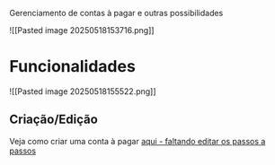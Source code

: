 Gerenciamento de contas à pagar e outras possibilidades

![[Pasted image 20250518153716.png]]

# Funcionalidades
![[Pasted image 20250518155522.png]]

## Criação/Edição
Veja como criar uma conta à pagar [aqui - faltando editar os passos a passos](https://scribehow.com/shared/Criando_uma_conta_a_pagar__uCF3JxGUT5CuaQGJGb2Nbg)